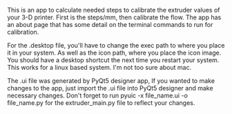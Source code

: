 This is an app to calculate needed steps to calibrate the extruder values of your 3-D printer.  First is the steps/mm, then calibrate the flow.  The app has an about page that has some detail on the terminal commands to run for calibration.

For the .desktop file, you'll have to change the exec path to where you place it in your system. As well as the icon path, where you place the icon image.  You should have a desktop shortcut the next time you restart your system. This works for a linux based system.  I'm not too sure about mac.  

The .ui file was generated by PyQt5 designer app, If you wanted to make changes to the app, just import the .ui file into PyQt5 designer and make necessary changes. Don't forget to run pyuic -x file_name.ui -o file_name.py for the extruder_main.py file to reflect your changes.
